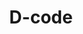 ---
layout: project
title: D-code
deliverables: Creative Direction & Branding, Prints & Digital Design, Signage & Wayfinding, Illustrations
description: I had the pleasure of developing a creative concept and overall artwork for this amazing large scale event dealing directly with clients and suppliers. I've also created illustrations representing fun characters as part of the visual identity to keep young coders smiling when they get tired. The event was a huge success and we all had a lot of fun!
about: D-code Bootcamp is a 3-day intensive coding bootcamp facilitated by experts from Silicon Valley, USA to teach young people coding and show some tricks in this amazing science! The youth had the chance to compete for a full scholarship to attend a basecamp at Silicon Valley, USA.
images: dcode_
---